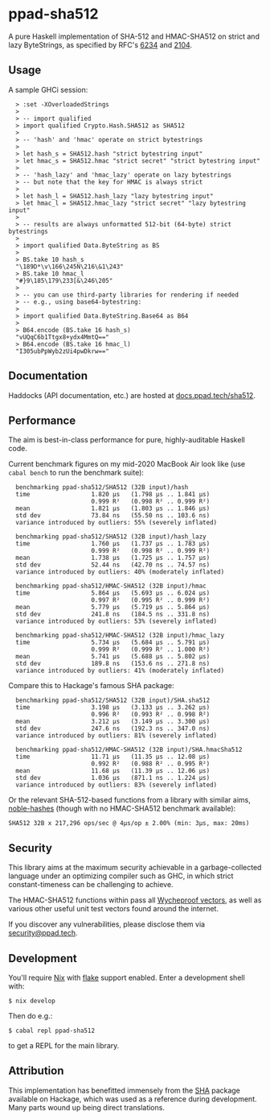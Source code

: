 # ppad-sha512

A pure Haskell implementation of SHA-512 and HMAC-SHA512 on strict and
lazy ByteStrings, as specified by RFC's [6234][r6234] and [2104][r2104].

## Usage

A sample GHCi session:

```
  > :set -XOverloadedStrings
  >
  > -- import qualified
  > import qualified Crypto.Hash.SHA512 as SHA512
  >
  > -- 'hash' and 'hmac' operate on strict bytestrings
  >
  > let hash_s = SHA512.hash "strict bytestring input"
  > let hmac_s = SHA512.hmac "strict secret" "strict bytestring input"
  >
  > -- 'hash_lazy' and 'hmac_lazy' operate on lazy bytestrings
  > -- but note that the key for HMAC is always strict
  >
  > let hash_l = SHA512.hash_lazy "lazy bytestring input"
  > let hmac_l = SHA512.hmac_lazy "strict secret" "lazy bytestring input"
  >
  > -- results are always unformatted 512-bit (64-byte) strict bytestrings
  >
  > import qualified Data.ByteString as BS
  >
  > BS.take 10 hash_s
  "\189D*\v\166\245N\216\&1\243"
  > BS.take 10 hmac_l
  "#}9\185\179\233[&\246\205"
  >
  > -- you can use third-party libraries for rendering if needed
  > -- e.g., using base64-bytestring:
  >
  > import qualified Data.ByteString.Base64 as B64
  >
  > B64.encode (BS.take 16 hash_s)
  "vUQqC6b1Ttgx8+ydx4MmtQ=="
  > B64.encode (BS.take 16 hmac_l)
  "I305ubPpWyb2zUi4pwDkrw=="
```

## Documentation

Haddocks (API documentation, etc.) are hosted at
[docs.ppad.tech/sha512][hadoc].

## Performance

The aim is best-in-class performance for pure, highly-auditable Haskell
code.

Current benchmark figures on my mid-2020 MacBook Air look like (use
`cabal bench` to run the benchmark suite):

```
  benchmarking ppad-sha512/SHA512 (32B input)/hash
  time                 1.820 μs   (1.798 μs .. 1.841 μs)
                       0.999 R²   (0.998 R² .. 0.999 R²)
  mean                 1.821 μs   (1.803 μs .. 1.846 μs)
  std dev              73.84 ns   (55.50 ns .. 103.6 ns)
  variance introduced by outliers: 55% (severely inflated)

  benchmarking ppad-sha512/SHA512 (32B input)/hash_lazy
  time                 1.760 μs   (1.737 μs .. 1.783 μs)
                       0.999 R²   (0.998 R² .. 0.999 R²)
  mean                 1.738 μs   (1.725 μs .. 1.757 μs)
  std dev              52.44 ns   (42.70 ns .. 74.57 ns)
  variance introduced by outliers: 40% (moderately inflated)

  benchmarking ppad-sha512/HMAC-SHA512 (32B input)/hmac
  time                 5.864 μs   (5.693 μs .. 6.024 μs)
                       0.997 R²   (0.995 R² .. 0.999 R²)
  mean                 5.779 μs   (5.719 μs .. 5.864 μs)
  std dev              241.8 ns   (184.5 ns .. 331.8 ns)
  variance introduced by outliers: 53% (severely inflated)

  benchmarking ppad-sha512/HMAC-SHA512 (32B input)/hmac_lazy
  time                 5.734 μs   (5.684 μs .. 5.791 μs)
                       0.999 R²   (0.999 R² .. 1.000 R²)
  mean                 5.741 μs   (5.688 μs .. 5.802 μs)
  std dev              189.8 ns   (153.6 ns .. 271.8 ns)
  variance introduced by outliers: 41% (moderately inflated)
```

Compare this to Hackage's famous SHA package:

```
  benchmarking ppad-sha512/SHA512 (32B input)/SHA.sha512
  time                 3.198 μs   (3.133 μs .. 3.262 μs)
                       0.996 R²   (0.993 R² .. 0.998 R²)
  mean                 3.212 μs   (3.149 μs .. 3.300 μs)
  std dev              247.6 ns   (192.3 ns .. 347.0 ns)
  variance introduced by outliers: 81% (severely inflated)

  benchmarking ppad-sha512/HMAC-SHA512 (32B input)/SHA.hmacSha512
  time                 11.71 μs   (11.35 μs .. 12.08 μs)
                       0.992 R²   (0.988 R² .. 0.995 R²)
  mean                 11.68 μs   (11.39 μs .. 12.06 μs)
  std dev              1.036 μs   (871.1 ns .. 1.224 μs)
  variance introduced by outliers: 83% (severely inflated)
```

Or the relevant SHA-512-based functions from a library with similar
aims, [noble-hashes][noble] (though with no HMAC-SHA512 benchmark
available):

```
SHA512 32B x 217,296 ops/sec @ 4μs/op ± 2.00% (min: 3μs, max: 20ms)
```

## Security

This library aims at the maximum security achievable in a
garbage-collected language under an optimizing compiler such as GHC, in
which strict constant-timeness can be challenging to achieve.

The HMAC-SHA512 functions within pass all [Wycheproof vectors][wyche],
as well as various other useful unit test vectors found around the
internet.

If you discover any vulnerabilities, please disclose them via
security@ppad.tech.

## Development

You'll require [Nix][nixos] with [flake][flake] support enabled. Enter a
development shell with:

```
$ nix develop
```

Then do e.g.:

```
$ cabal repl ppad-sha512
```

to get a REPL for the main library.

## Attribution

This implementation has benefitted immensely from the [SHA][hacka]
package available on Hackage, which was used as a reference during
development. Many parts wound up being direct translations.

[nixos]: https://nixos.org/
[flake]: https://nixos.org/manual/nix/unstable/command-ref/new-cli/nix3-flake.html
[hadoc]: https://docs.ppad.tech/sha512
[hacka]: https://hackage.haskell.org/package/SHA
[r6234]: https://datatracker.ietf.org/doc/html/rfc6234
[r2104]: https://datatracker.ietf.org/doc/html/rfc2104
[noble]: https://github.com/paulmillr/noble-hashes
[wyche]: https://github.com/C2SP/wycheproof
